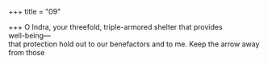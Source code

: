 +++
title = "09"

+++
O Indra, your threefold, triple-armored shelter that provides  
well-being—  
that protection hold out to our benefactors and to me. Keep the arrow  away from those  